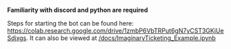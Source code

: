 **Familiarity with discord and python are required**

Steps for starting the bot can be found here: https://colab.research.google.com/drive/1zmbP6VbTRPut6gN7yCST3GKjUeSdjxgs. It can also be viewed at [/docs/ImaginaryTicketing_Example.ipynb][1]


[1]: docs/ImaginaryTicketing_Example.ipynb
